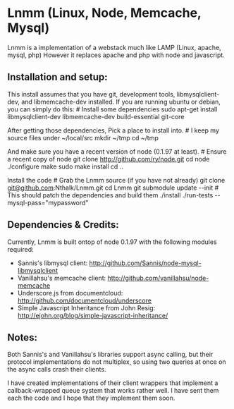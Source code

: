 Lnmm (Linux, Node, Memcache, Mysql)
===================================
Lnmm is a implementation of a webstack much like LAMP (Linux, apache, mysql, php)
However it replaces apache and php with node and javascript.

Installation and setup:
-----------------------------------
This install assumes that you have git, development tools, libmysqlclient-dev, 
and libmemcache-dev installed. If you are running ubuntu or debian, you can simply
do this: 
    # Install some dependencies
    sudo apt-get install libmysqlclient-dev libmemcache-dev build-essential git-core

After getting those dependencies, Pick a place to install into.
    # I keep my source files under ~/local/src
    mkdir ~/tmp
    cd ~/tmp

And make sure you have a recent version of node (0.1.97 at least).
    # Ensure a recent copy of node
    git clone http://github.com/ry/node.git
    cd node
    ./configure
    make
    sudo make install
    cd ..

Install the code
    # Grab the Lnmm source (if you have not already)
    git clone git@github.com:Nthalk/Lnmm.git
    cd Lnmm
    git submodule update --init
    # This should patch the dependencies and build them
    ./install
    ./run-tests --mysql-pass="mypassword"
    

Dependencies & Credits:
-----------------------------------
Currently, Lnmm is built ontop of node 0.1.97 with the following modules required:
  *  Sannis's libmysql client: http://github.com/Sannis/node-mysql-libmysqlclient
  *  Vanillahsu's memcache client: http://github.com/vanillahsu/node-memcache
  *  Underscore.js from documentcloud: http://github.com/documentcloud/underscore
  *  Simple Javascript Inheritance from John Resig: http://ejohn.org/blog/simple-javascript-inheritance/

Notes:
-----------------------------------
Both Sannis's and Vanillahsu's libraries support async calling, but their protocol
implementations do not multiplex, so using two queries at once on the async
calls crash their clients.

I have created implementations of their client wrappers that implement a
callback-wrapped queue system that works rather well. I have sent them each the
code and I hope that they implement them soon. 

